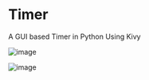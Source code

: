 # Timer
A GUI based Timer in Python Using Kivy

![image](https://user-images.githubusercontent.com/108137959/183702626-a385e54b-2007-443d-80a5-d71236d71b88.png)


![image](https://user-images.githubusercontent.com/108137959/183702765-ec1bffb1-c6b8-4ad9-ad07-e2d02a733a95.png)
